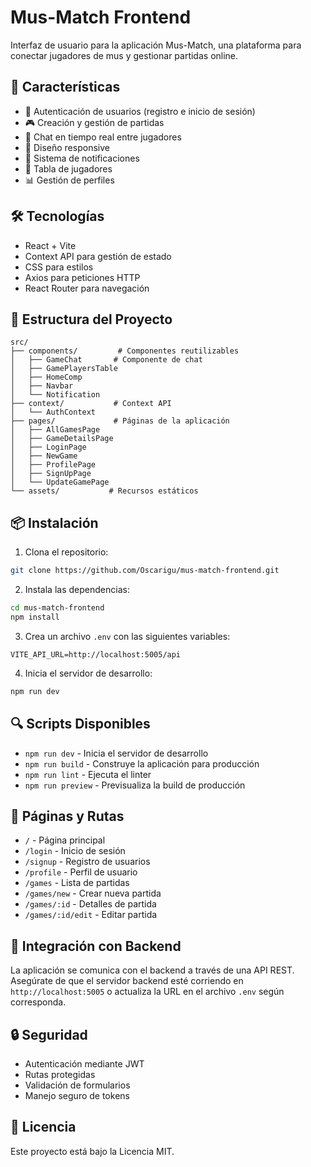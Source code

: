 # Mus-Match Frontend

Interfaz de usuario para la aplicación Mus-Match, una plataforma para conectar jugadores de mus y gestionar partidas online.

## 🚀 Características

- 👤 Autenticación de usuarios (registro e inicio de sesión)
- 🎮 Creación y gestión de partidas
- 💬 Chat en tiempo real entre jugadores
- 📱 Diseño responsive
- 🔔 Sistema de notificaciones
- 👥 Tabla de jugadores
- 📊 Gestión de perfiles

## 🛠️ Tecnologías

- React + Vite
- Context API para gestión de estado
- CSS para estilos
- Axios para peticiones HTTP
- React Router para navegación

## 📁 Estructura del Proyecto

```
src/
├── components/         # Componentes reutilizables
│   ├── GameChat       # Componente de chat
│   ├── GamePlayersTable
│   ├── HomeComp
│   ├── Navbar
│   └── Notification
├── context/           # Context API
│   └── AuthContext
├── pages/             # Páginas de la aplicación
│   ├── AllGamesPage
│   ├── GameDetailsPage
│   ├── LoginPage
│   ├── NewGame
│   ├── ProfilePage
│   ├── SignUpPage
│   └── UpdateGamePage
└── assets/           # Recursos estáticos
```

## 📦 Instalación

1. Clona el repositorio:
```bash
git clone https://github.com/Oscarigu/mus-match-frontend.git
```

2. Instala las dependencias:
```bash
cd mus-match-frontend
npm install
```

3. Crea un archivo `.env` con las siguientes variables:
```
VITE_API_URL=http://localhost:5005/api
```

4. Inicia el servidor de desarrollo:
```bash
npm run dev
```

## 🔍 Scripts Disponibles

- `npm run dev` - Inicia el servidor de desarrollo
- `npm run build` - Construye la aplicación para producción
- `npm run lint` - Ejecuta el linter
- `npm run preview` - Previsualiza la build de producción

## 📱 Páginas y Rutas

- `/` - Página principal
- `/login` - Inicio de sesión
- `/signup` - Registro de usuarios
- `/profile` - Perfil de usuario
- `/games` - Lista de partidas
- `/games/new` - Crear nueva partida
- `/games/:id` - Detalles de partida
- `/games/:id/edit` - Editar partida

## 🤝 Integración con Backend

La aplicación se comunica con el backend a través de una API REST. Asegúrate de que el servidor backend esté corriendo en `http://localhost:5005` o actualiza la URL en el archivo `.env` según corresponda.

## 🔒 Seguridad

- Autenticación mediante JWT
- Rutas protegidas
- Validación de formularios
- Manejo seguro de tokens

## 📄 Licencia

Este proyecto está bajo la Licencia MIT.
